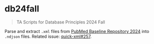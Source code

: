 # db24fall

> TA Scripts for Database Principles 2024 Fall

Parse and extract `.xml` files from [PubMed Baseline Repository 2024](https://lhncbc.nlm.nih.gov/ii/information/MBR/Baselines/2024.html) into `.ndjson` files. Related issue: [quick-xml#257](https://github.com/tafia/quick-xml/issues/257#issuecomment-2402816555).
